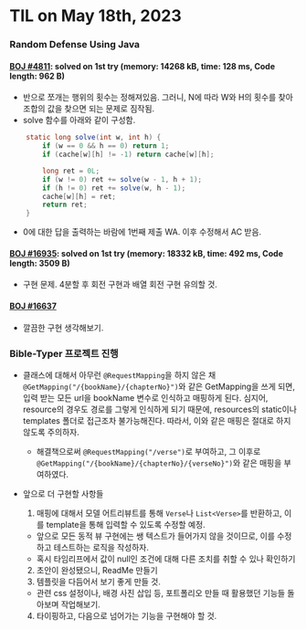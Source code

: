 # **TIL on May 18th, 2023**

### Random Defense Using Java
#### [BOJ #4811](../../../Problem%20Solving/boj/random%20defense/4811-05-17-2023.java): solved on 1st try (memory: 14268 kB, time: 128 ms, Code length: 962 B)
* 반으로 쪼개는 행위의 횟수는 정해져있음. 그러니, N에 따라 W와 H의 횟수를 찾아 조합의 값을 찾으면 되는 문제로 짐작됨.
* solve 함수를 아래와 같이 구성함.

```java
    static long solve(int w, int h) {
        if (w == 0 && h == 0) return 1;
        if (cache[w][h] != -1) return cache[w][h];

        long ret = 0L;
        if (w != 0) ret += solve(w - 1, h + 1);
        if (h != 0) ret += solve(w, h - 1);
        cache[w][h] = ret;
        return ret;
    }
```

* 0에 대한 답을 출력하는 바람에 1번째 제출 WA. 이후 수정해서 AC 받음.

#### [BOJ #16935](../../../Problem%20Solving/boj/random%20defense/16935-05-18-2023.java): solved on 1st try (memory: 18332 kB, time: 492 ms, Code length: 3509 B)
* 구현 문제. 4분할 후 회전 구현과 배열 회전 구현 유의할 것.

#### [BOJ #16637](../../../Problem%20Solving/boj/random%20defense/16637-05-18-2023.java)
* 깔끔한 구현 생각해보기.


### Bible-Typer 프로젝트 진행
* 클래스에 대해서 아무런 `@RequestMapping`을 하지 않은 채 `@GetMapping("/{bookName}/{chapterNo}")`와 같은 GetMapping을 쓰게 되면, 입력 받는 모든 url을 bookName 변수로 인식하고 매핑하게 된다. 심지어, resource의 경우도 경로를 그렇게 인식하게 되기 때문에, resources의 static이나 templates 폴더로 접근조차 불가능해진다. 따라서, 이와 같은 매핑은 절대로 하지 않도록 주의하자.
  - 해결책으로써 `@RequestMapping("/verse")`로 부여하고, 그 이후로 `@GetMapping("/{bookName}/{chapterNo}/{verseNo}")`와 같은 매핑을 부여하였다.

* 앞으로 더 구현할 사항들
  1. 매핑에 대해서 모델 어트리뷰트를 통해 `Verse`나 `List<Verse>`를 반환하고, 이를 template을 통해 입력할 수 있도록 수정할 예정.
    - 앞으로 모든 동적 뷰 구현에는 쌩 텍스트가 들어가지 않을 것이므로, 이를 수정하고 테스트하는 로직을 작성하자.
    - 혹시 타임리프에서 값이 null인 조건에 대해 다른 조치를 취할 수 있나 확인하기
  2. 초안이 완성됐으니, ReadMe 만들기
  3. 템플릿을 다듬어서 보기 좋게 만들 것.
    - 관련 css 설정이나, 배경 사진 삽입 등, 포트폴리오 만들 때 활용했던 기능들 돌아보며 작업해보기.
  4. 타이핑하고, 다음으로 넘어가는 기능을 구현해야 할 것.